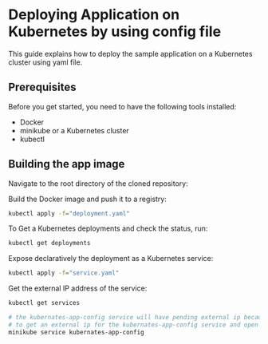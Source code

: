 # Deploying Application on Kubernetes by using config file

This guide explains how to deploy the sample application on a Kubernetes cluster using yaml file.

## Prerequisites

Before you get started, you need to have the following tools installed:

- Docker
- minikube or a Kubernetes cluster
- kubectl

## Building the app image

Navigate to the root directory of the cloned repository:

Build the Docker image and push it to a registry:

```bash
kubectl apply -f="deployment.yaml"
```

To Get a Kubernetes deployments and check the status, run:

```bash
kubectl get deployments
```

Expose declaratively the deployment as a Kubernetes service:

```bash
kubectl apply -f="service.yaml"
```

Get the external IP address of the service:

```bash
kubectl get services

# the kubernates-app-config service will have pending external ip because we use minikube in local
# to get an external ip for the kubernates-app-config service and open the generated url in the browser
minikube service kubernates-app-config
```
